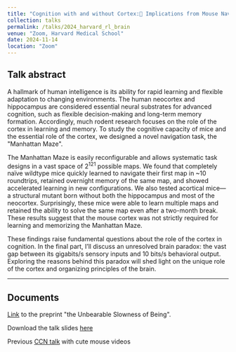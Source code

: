 ```yaml
---
title: "Cognition with and without Cortex: Implications from Mouse Navigation in a Novel Reconfigurable Maze"
collection: talks
permalink: /talks/2024_harvard_rl_brain
venue: "Zoom, Harvard Medical School"
date: 2024-11-14
location: "Zoom"
---
```


Talk abstract 
------

A hallmark of human intelligence is its ability for rapid learning and flexible adaptation to changing environments. The human neocortex and hippocampus are considered essential neural substrates for advanced cognition, such as flexible decision-making and long-term memory formation. Accordingly, much rodent research focuses on the role of the cortex in learning and memory. To study the cognitive capacity of mice and the essential role of the cortex, we designed a novel navigation task, the "Manhattan Maze". ​

The Manhattan Maze is easily reconfigurable and allows systematic task designs in a vast space of 2<sup>121</sup> possible maps. We found that completely naïve wildtype mice quickly learned to navigate their first map in ~10 roundtrips, retained overnight memory of the same map, and showed accelerated learning in new configurations. We also tested acortical mice— a structural mutant born without both the hippocampus and most of the neocortex. Surprisingly, these mice were able to learn multiple maps and retained the ability to solve the same map even after a two-month break. These results suggest that the mouse cortex was not strictly required for learning and memorizing the Manhattan Maze.​

These findings raise fundamental questions about the role of the cortex in cognition. In the final part, I’ll discuss an unresolved brain paradox: the vast gap between its gigabits/s sensory inputs and 10 bits/s behavioral output. Exploring the reasons behind this paradox will shed light on the unique role of the cortex and organizing principles of the brain.

------

Documents
------

[Link](https://jieyusz.github.io/publication/2024_zheng_slowness) to the preprint "the Unbearable Slowness of Being". 

Download the talk slides [here](http://Jieyusz.github.io/files/HarvardRLBrain_final.pdf)

Previous [CCN talk](https://jieyusz.github.io/publication/manhattan_ccn) with cute mouse videos



